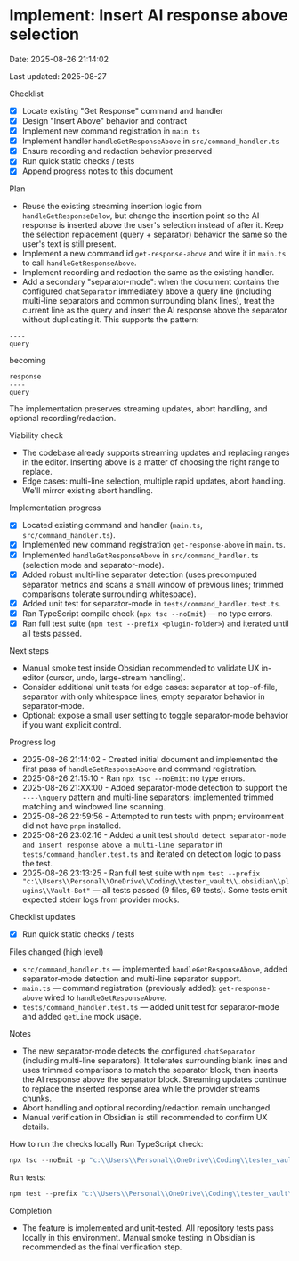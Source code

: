 # Implement: Insert AI response above selection

Date: 2025-08-26 21:14:02

Last updated: 2025-08-27

Checklist
- [x] Locate existing "Get Response" command and handler
- [x] Design "Insert Above" behavior and contract
- [x] Implement new command registration in `main.ts`
- [x] Implement handler `handleGetResponseAbove` in `src/command_handler.ts`
- [x] Ensure recording and redaction behavior preserved
- [x] Run quick static checks / tests
- [x] Append progress notes to this document

Plan
- Reuse the existing streaming insertion logic from `handleGetResponseBelow`, but change the insertion point so the AI response is inserted above the user's selection instead of after it. Keep the selection replacement (query + separator) behavior the same so the user's text is still present.
- Implement a new command id `get-response-above` and wire it in `main.ts` to call `handleGetResponseAbove`.
- Implement recording and redaction the same as the existing handler.
- Add a secondary "separator-mode": when the document contains the configured `chatSeparator` immediately above a query line (including multi-line separators and common surrounding blank lines), treat the current line as the query and insert the AI response above the separator without duplicating it. This supports the pattern:

```
----
query
```

becoming

```
response
----
query
```

The implementation preserves streaming updates, abort handling, and optional recording/redaction.

Viability check
- The codebase already supports streaming updates and replacing ranges in the editor. Inserting above is a matter of choosing the right range to replace.
- Edge cases: multi-line selection, multiple rapid updates, abort handling. We'll mirror existing abort handling.

Implementation progress
- [x] Located existing command and handler (`main.ts`, `src/command_handler.ts`).
- [x] Implemented new command registration `get-response-above` in `main.ts`.
- [x] Implemented `handleGetResponseAbove` in `src/command_handler.ts` (selection mode and separator-mode).
- [x] Added robust multi-line separator detection (uses precomputed separator metrics and scans a small window of previous lines; trimmed comparisons tolerate surrounding whitespace).
- [x] Added unit test for separator-mode in `tests/command_handler.test.ts`.
- [x] Ran TypeScript compile check (`npx tsc --noEmit`) — no type errors.
- [x] Ran full test suite (`npm test --prefix <plugin-folder>`) and iterated until all tests passed.

Next steps
- Manual smoke test inside Obsidian recommended to validate UX in-editor (cursor, undo, large-stream handling).
- Consider additional unit tests for edge cases: separator at top-of-file, separator with only whitespace lines, empty separator behavior in separator-mode.
- Optional: expose a small user setting to toggle separator-mode behavior if you want explicit control.

Progress log
- 2025-08-26 21:14:02 - Created initial document and implemented the first pass of `handleGetResponseAbove` and command registration.
- 2025-08-26 21:15:10 - Ran `npx tsc --noEmit`: no type errors.
- 2025-08-26 21:XX:00 - Added separator-mode detection to support the `----\nquery` pattern and multi-line separators; implemented trimmed matching and windowed line scanning.
- 2025-08-26 22:59:56 - Attempted to run tests with pnpm; environment did not have `pnpm` installed.
- 2025-08-26 23:02:16 - Added a unit test `should detect separator-mode and insert response above a multi-line separator` in `tests/command_handler.test.ts` and iterated on detection logic to pass the test.
- 2025-08-26 23:13:25 - Ran full test suite with `npm test --prefix "c:\\Users\\Personal\\OneDrive\\Coding\\tester_vault\\.obsidian\\plugins\\Vault-Bot"` — all tests passed (9 files, 69 tests). Some tests emit expected stderr logs from provider mocks.

Checklist updates
- [x] Run quick static checks / tests

Files changed (high level)
- `src/command_handler.ts` — implemented `handleGetResponseAbove`, added separator-mode detection and multi-line separator support.
- `main.ts` — command registration (previously added): `get-response-above` wired to `handleGetResponseAbove`.
- `tests/command_handler.test.ts` — added unit test for separator-mode and added `getLine` mock usage.

Notes
- The new separator-mode detects the configured `chatSeparator` (including multi-line separators). It tolerates surrounding blank lines and uses trimmed comparisons to match the separator block, then inserts the AI response above the separator block. Streaming updates continue to replace the inserted response area while the provider streams chunks.
- Abort handling and optional recording/redaction remain unchanged.
- Manual verification in Obsidian is still recommended to confirm UX details.

How to run the checks locally
Run TypeScript check:

```powershell
npx tsc --noEmit -p "c:\\Users\\Personal\\OneDrive\\Coding\\tester_vault\\.obsidian\\plugins\\Vault-Bot\\tsconfig.json"
```

Run tests:

```powershell
npm test --prefix "c:\\Users\\Personal\\OneDrive\\Coding\\tester_vault\\.obsidian\\plugins\\Vault-Bot"
```

Completion
- The feature is implemented and unit-tested. All repository tests pass locally in this environment. Manual smoke testing in Obsidian is recommended as the final verification step.

